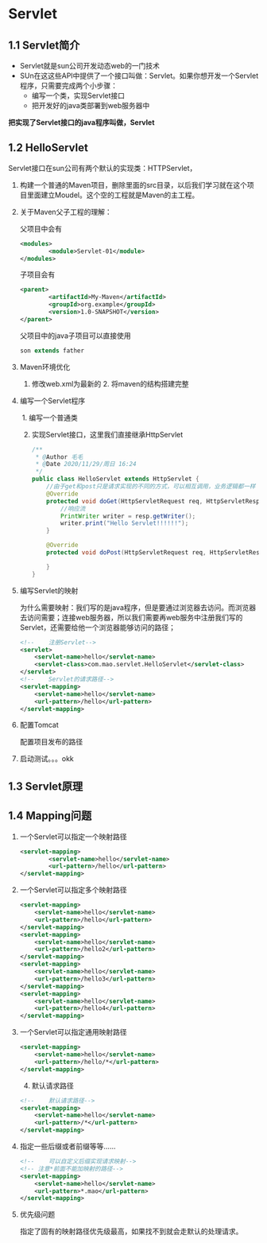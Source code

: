 # Servlet

## 1.1 Servlet简介

- Servlet就是sun公司开发动态web的一门技术
- SUn在这这些API中提供了一个接口叫做：Servlet。如果你想开发一个Servlet程序，只需要完成两个小步骤：
  - 编写一个类，实现Servlet接口
  - 把开发好的java类部署到web服务器中

**把实现了Servlet接口的java程序叫做，Servlet**

## 1.2 HelloServlet

Servlet接口在sun公司有两个默认的实现类：HTTPServlet，

 1. 构建一个普通的Maven项目，删除里面的src目录，以后我们学习就在这个项目里面建立Moudel。这个空的工程就是Maven的主工程。

 2. 关于Maven父子工程的理解：

    父项目中会有

    ```xml
    <modules>
            <module>Servlet-01</module>
    </modules>
    ```

    子项目会有

    ```xml
    <parent>
            <artifactId>My-Maven</artifactId>
            <groupId>org.example</groupId>
            <version>1.0-SNAPSHOT</version>
    </parent>
    ```

    父项目中的java子项目可以直接使用

    ```java
    son extends father
    ```

3. Maven环境优化
   	1. 修改web.xml为最新的
    	2. 将maven的结构搭建完整

4. 编写一个Servlet程序

   ​	1. 编写一个普通类

    2. 实现Servlet接口，这里我们直接继承HttpServlet

       ```java
       /**
        * @Author 毛毛
        * @Date 2020/11/29/周日 16:24
        */
       public class HelloServlet extends HttpServlet {
           //由于get和post只是请求实现的不同的方式，可以相互调用，业务逻辑都一样
           @Override
           protected void doGet(HttpServletRequest req, HttpServletResponse resp) throws ServletException, IOException {
               //响应流
               PrintWriter writer = resp.getWriter();
               writer.print("Hello Servlet!!!!!!");
           }
       
           @Override
           protected void doPost(HttpServletRequest req, HttpServletResponse resp) throws ServletException, IOException {
       
           }
       }
       ```

5. 编写Servlet的映射

   为什么需要映射：我们写的是java程序，但是要通过浏览器去访问。而浏览器去访问需要；连接web服务器，所以我们需要再web服务中注册我们写的Servlet，还需要给他一个浏览器能够访问的路径；

   ```xml
   <!--    注册Servlet-->
   <servlet>
       <servlet-name>hello</servlet-name>
       <servlet-class>com.mao.servlet.HelloServlet</servlet-class>
   </servlet>
   <!--    Servlet的请求路径-->
   <servlet-mapping>
       <servlet-name>hello</servlet-name>
       <url-pattern>/hello</url-pattern>
   </servlet-mapping>
   ```

   

6. 配置Tomcat

   配置项目发布的路径

7. 启动测试。。。okk

## 1.3 Servlet原理

## 1.4 Mapping问题

 1. 一个Servlet可以指定一个映射路径

    ```xml
    <servlet-mapping>
            <servlet-name>hello</servlet-name>
            <url-pattern>/hello</url-pattern>
    </servlet-mapping>
    ```

    

 2. 一个Servlet可以指定多个映射路径

    ```xml
    <servlet-mapping>
        <servlet-name>hello</servlet-name>
        <url-pattern>/hello</url-pattern>
    </servlet-mapping>
    <servlet-mapping>
        <servlet-name>hello</servlet-name>
        <url-pattern>/hello2</url-pattern>
    </servlet-mapping>
    <servlet-mapping>
        <servlet-name>hello</servlet-name>
        <url-pattern>/hello3</url-pattern>
    </servlet-mapping>
    <servlet-mapping>
        <servlet-name>hello</servlet-name>
        <url-pattern>/hello4</url-pattern>
    </servlet-mapping>
    ```

    

 3. 一个Servlet可以指定通用映射路径

    ```xml
    <servlet-mapping>
        <servlet-name>hello</servlet-name>
        <url-pattern>/hello/*</url-pattern>
    </servlet-mapping>
    ```

	4. 默认请求路径

    ```xml
    <!--    默认请求路径-->
    <servlet-mapping>
        <servlet-name>hello</servlet-name>
        <url-pattern>/*</url-pattern>
    </servlet-mapping>
    ```

    

 5. 指定一些后缀或者前缀等等......

    ```xml
    <!--    可以自定义后缀实现请求映射-->
    <!-- 注意*前面不能加映射的路径-->
    <servlet-mapping>
        <servlet-name>hello</servlet-name>
        <url-pattern>*.mao</url-pattern>
    </servlet-mapping>
    ```

    

 6. 优先级问题

    指定了固有的映射路径优先级最高，如果找不到就会走默认的处理请求。

